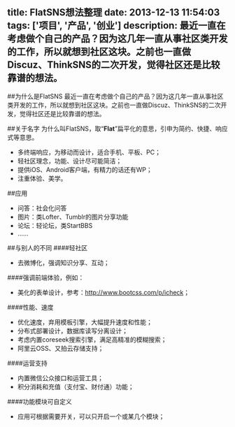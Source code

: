 title: FlatSNS想法整理
date: 2013-12-13 11:54:03
tags: ['项目', '产品', '创业']
description: 最近一直在考虑做个自己的产品？因为这几年一直从事社区类开发的工作，所以就想到社区这块。之前也一直做Discuz、ThinkSNS的二次开发，觉得社区还是比较靠谱的想法。 
---

##为什么是FlatSNS
最近一直在考虑做个自己的产品？因为这几年一直从事社区类开发的工作，所以就想到社区这块。之前也一直做Discuz、ThinkSNS的二次开发，觉得社区还是比较靠谱的想法。    


##关于名字
为什么叫FlatSNS，取“__Flat__”扁平化的意思，引申为简约、快捷、响应式等意思。    

+ 多终端响应，为移动而设计，适合手机、平板、PC；
+ 轻社区理念，功能、设计尽可能简洁；
+ 提供iOS、Android客户端，有精力的话还有WP；
+ 注重体验、美学。

##应用
            
+ 问答：社会化问答
+ 图片：类Lofter、Tumblr的图片分享功能
+ 论坛：轻论坛，类StartBBS
+ ……

##与别人的不同
####轻社区
              
+ 去微博化，强调知识分享、互动；

####强调前端体验，例如：
                           
+ 美化的表单设计，参考：<http://www.bootcss.com/p/icheck>；

####性能、速度
                   
+ 优化速度，弃用模板引擎，大幅提升速度和性能；
+ 分布式部署设计，数据库读写分离设计；
+ 考虑内置coreseek搜索引擎，满足高精准的模糊搜索；
+ 阿里云OSS、又拍云存储支持；

####运营支持
                       
+ 内置微信公众接口和运营工具；
+ 积分消耗和充值（支付宝、财付通）功能；

####功能模块可自定义
                        
+ 应用可根据需要开关，可以只开启一个或某几个模块；